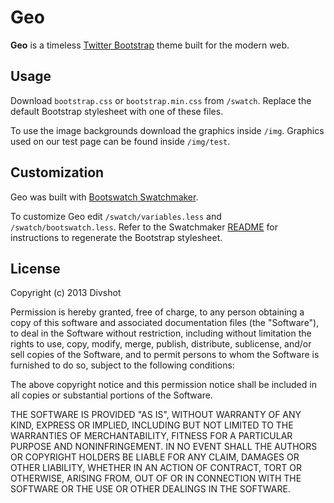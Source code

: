 # Geo
**Geo** is a timeless [Twitter Bootstrap](http://twitter.github.com/bootstrap) theme built for the modern web.
## Usage

Download `bootstrap.css` or `bootstrap.min.css` from `/swatch`. Replace the default Bootstrap stylesheet with one of these files.

To use the image backgrounds download the graphics inside `/img`. Graphics used on our test page can be found inside `/img/test`.

## Customization

Geo was built with [Bootswatch Swatchmaker](https://github.com/thomaspark/bootswatch/tree/gh-pages/swatchmaker).

To customize Geo edit `/swatch/variables.less` and `/swatch/bootswatch.less`. Refer to the Swatchmaker [README](https://github.com/thomaspark/bootswatch/tree/gh-pages/swatchmaker) for instructions to regenerate the Bootstrap stylesheet.

## License

Copyright (c) 2013 Divshot

Permission is hereby granted, free of charge, to any person obtaining a copy of this software and associated documentation files (the "Software"), to deal in the Software without restriction, including without limitation the rights to use, copy, modify, merge, publish, distribute, sublicense, and/or sell copies of the Software, and to permit persons to whom the Software is furnished to do so, subject to the following conditions:

The above copyright notice and this permission notice shall be included in all copies or substantial portions of the Software.

THE SOFTWARE IS PROVIDED "AS IS", WITHOUT WARRANTY OF ANY KIND, EXPRESS OR IMPLIED, INCLUDING BUT NOT LIMITED TO THE WARRANTIES OF MERCHANTABILITY, FITNESS FOR A PARTICULAR PURPOSE AND NONINFRINGEMENT. IN NO EVENT SHALL THE AUTHORS OR COPYRIGHT HOLDERS BE LIABLE FOR ANY CLAIM, DAMAGES OR OTHER LIABILITY, WHETHER IN AN ACTION OF CONTRACT, TORT OR OTHERWISE, ARISING FROM, OUT OF OR IN CONNECTION WITH THE SOFTWARE OR THE USE OR OTHER DEALINGS IN THE SOFTWARE.
